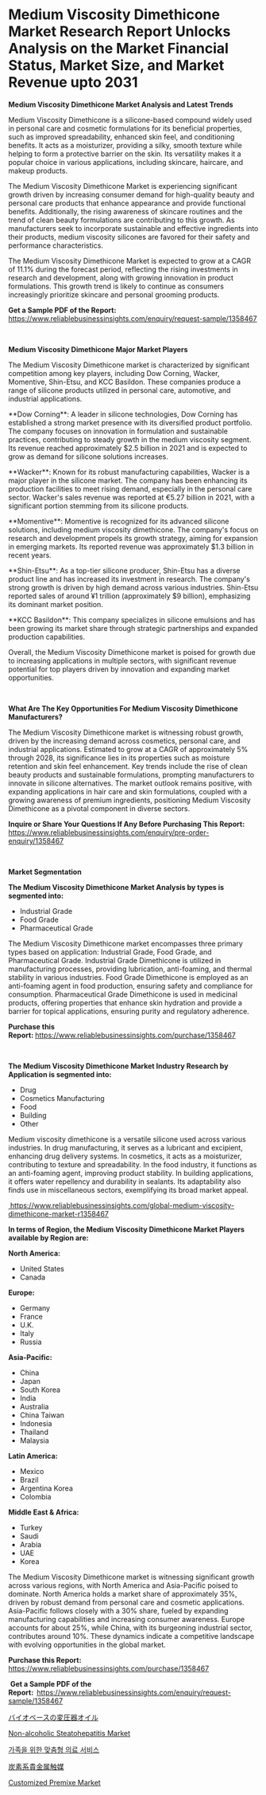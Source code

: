<p><h1>Medium Viscosity Dimethicone Market Research Report Unlocks Analysis on the Market Financial Status, Market Size, and Market Revenue upto 2031</h1></p><p><strong>Medium Viscosity Dimethicone Market Analysis and Latest Trends</strong></p>
<p><p>Medium Viscosity Dimethicone is a silicone-based compound widely used in personal care and cosmetic formulations for its beneficial properties, such as improved spreadability, enhanced skin feel, and conditioning benefits. It acts as a moisturizer, providing a silky, smooth texture while helping to form a protective barrier on the skin. Its versatility makes it a popular choice in various applications, including skincare, haircare, and makeup products.</p><p>The Medium Viscosity Dimethicone Market is experiencing significant growth driven by increasing consumer demand for high-quality beauty and personal care products that enhance appearance and provide functional benefits. Additionally, the rising awareness of skincare routines and the trend of clean beauty formulations are contributing to this growth. As manufacturers seek to incorporate sustainable and effective ingredients into their products, medium viscosity silicones are favored for their safety and performance characteristics.</p><p>The Medium Viscosity Dimethicone Market is expected to grow at a CAGR of 11.1% during the forecast period, reflecting the rising investments in research and development, along with growing innovation in product formulations. This growth trend is likely to continue as consumers increasingly prioritize skincare and personal grooming products.</p></p>
<p><strong>Get a Sample PDF of the Report:&nbsp;</strong> <a href="https://www.reliablebusinessinsights.com/enquiry/request-sample/1358467">https://www.reliablebusinessinsights.com/enquiry/request-sample/1358467</a></p>
<p>&nbsp;</p>
<p><strong>Medium Viscosity Dimethicone Major Market Players</strong></p>
<p><p>The Medium Viscosity Dimethicone market is characterized by significant competition among key players, including Dow Corning, Wacker, Momentive, Shin-Etsu, and KCC Basildon. These companies produce a range of silicone products utilized in personal care, automotive, and industrial applications.</p><p>**Dow Corning**: A leader in silicone technologies, Dow Corning has established a strong market presence with its diversified product portfolio. The company focuses on innovation in formulation and sustainable practices, contributing to steady growth in the medium viscosity segment. Its revenue reached approximately $2.5 billion in 2021 and is expected to grow as demand for silicone solutions increases.</p><p>**Wacker**: Known for its robust manufacturing capabilities, Wacker is a major player in the silicone market. The company has been enhancing its production facilities to meet rising demand, especially in the personal care sector. Wacker's sales revenue was reported at €5.27 billion in 2021, with a significant portion stemming from its silicone products.</p><p>**Momentive**: Momentive is recognized for its advanced silicone solutions, including medium viscosity dimethicone. The company's focus on research and development propels its growth strategy, aiming for expansion in emerging markets. Its reported revenue was approximately $1.3 billion in recent years.</p><p>**Shin-Etsu**: As a top-tier silicone producer, Shin-Etsu has a diverse product line and has increased its investment in research. The company's strong growth is driven by high demand across various industries. Shin-Etsu reported sales of around ¥1 trillion (approximately $9 billion), emphasizing its dominant market position.</p><p>**KCC Basildon**: This company specializes in silicone emulsions and has been growing its market share through strategic partnerships and expanded production capabilities.</p><p>Overall, the Medium Viscosity Dimethicone market is poised for growth due to increasing applications in multiple sectors, with significant revenue potential for top players driven by innovation and expanding market opportunities.</p></p>
<p>&nbsp;</p>
<p><strong>What Are The Key Opportunities For Medium Viscosity Dimethicone Manufacturers?</strong></p>
<p><p>The Medium Viscosity Dimethicone market is witnessing robust growth, driven by the increasing demand across cosmetics, personal care, and industrial applications. Estimated to grow at a CAGR of approximately 5% through 2028, its significance lies in its properties such as moisture retention and skin feel enhancement. Key trends include the rise of clean beauty products and sustainable formulations, prompting manufacturers to innovate in silicone alternatives. The market outlook remains positive, with expanding applications in hair care and skin formulations, coupled with a growing awareness of premium ingredients, positioning Medium Viscosity Dimethicone as a pivotal component in diverse sectors.</p></p>
<p><strong>Inquire or Share Your Questions If Any Before Purchasing This Report:</strong> <a href="https://www.reliablebusinessinsights.com/enquiry/pre-order-enquiry/1358467">https://www.reliablebusinessinsights.com/enquiry/pre-order-enquiry/1358467</a></p>
<p>&nbsp;</p>
<p><strong>Market Segmentation</strong></p>
<p><strong>The Medium Viscosity Dimethicone Market Analysis by types is segmented into:</strong></p>
<p><ul><li>Industrial Grade</li><li>Food Grade</li><li>Pharmaceutical Grade</li></ul></p>
<p><p>The Medium Viscosity Dimethicone market encompasses three primary types based on application: Industrial Grade, Food Grade, and Pharmaceutical Grade. Industrial Grade Dimethicone is utilized in manufacturing processes, providing lubrication, anti-foaming, and thermal stability in various industries. Food Grade Dimethicone is employed as an anti-foaming agent in food production, ensuring safety and compliance for consumption. Pharmaceutical Grade Dimethicone is used in medicinal products, offering properties that enhance skin hydration and provide a barrier for topical applications, ensuring purity and regulatory adherence.</p></p>
<p><strong>Purchase this Report:&nbsp;</strong><a href="https://www.reliablebusinessinsights.com/purchase/1358467">https://www.reliablebusinessinsights.com/purchase/1358467</a></p>
<p>&nbsp;</p>
<p><strong>The Medium Viscosity Dimethicone Market Industry Research by Application is segmented into:</strong></p>
<p><ul><li>Drug</li><li>Cosmetics Manufacturing</li><li>Food</li><li>Building</li><li>Other</li></ul></p>
<p><p>Medium viscosity dimethicone is a versatile silicone used across various industries. In drug manufacturing, it serves as a lubricant and excipient, enhancing drug delivery systems. In cosmetics, it acts as a moisturizer, contributing to texture and spreadability. In the food industry, it functions as an anti-foaming agent, improving product stability. In building applications, it offers water repellency and durability in sealants. Its adaptability also finds use in miscellaneous sectors, exemplifying its broad market appeal.</p></p>
<p><a href="https://www.reliablebusinessinsights.com/global-medium-viscosity-dimethicone-market-r1358467">&nbsp;https://www.reliablebusinessinsights.com/global-medium-viscosity-dimethicone-market-r1358467</a></p>
<p><strong>In terms of Region, the Medium Viscosity Dimethicone Market Players available by Region are:</strong></p>
<p>
    <p> <strong> North America: </strong>
        <ul>
            <li>United States</li>
            <li>Canada</li>
        </ul>
        </p> 
    <p> <strong> Europe: </strong>
        <ul>
            <li>Germany</li>
            <li>France</li>
            <li>U.K.</li>
            <li>Italy</li>
            <li>Russia</li>
        </ul>
        </p> 
    <p> <strong> Asia-Pacific: </strong>
        <ul>
            <li>China</li>
            <li>Japan</li>
            <li>South Korea</li>
            <li>India</li>
            <li>Australia</li>
            <li>China Taiwan</li>
            <li>Indonesia</li>
            <li>Thailand</li>
            <li>Malaysia</li>
        </ul>
        </p> 
    <p> <strong> Latin America: </strong>
        <ul>
            <li>Mexico</li>
            <li>Brazil</li>
            <li>Argentina Korea</li>
            <li>Colombia</li>
        </ul>
        </p> 
    <p> <strong> Middle East & Africa: </strong>
        <ul>
            <li>Turkey</li>
            <li>Saudi</li>
            <li>Arabia</li>
            <li>UAE</li>
            <li>Korea</li>
        </ul>
    </p>
    </p>
<p><p>The Medium Viscosity Dimethicone market is witnessing significant growth across various regions, with North America and Asia-Pacific poised to dominate. North America holds a market share of approximately 35%, driven by robust demand from personal care and cosmetic applications. Asia-Pacific follows closely with a 30% share, fueled by expanding manufacturing capabilities and increasing consumer awareness. Europe accounts for about 25%, while China, with its burgeoning industrial sector, contributes around 10%. These dynamics indicate a competitive landscape with evolving opportunities in the global market.</p></p>
<p><strong>Purchase this Report: </strong><a href="https://www.reliablebusinessinsights.com/purchase/1358467">https://www.reliablebusinessinsights.com/purchase/1358467</a></p>
<p>&nbsp;<strong>Get a Sample PDF of the Report:&nbsp;&nbsp;</strong><a href="https://www.reliablebusinessinsights.com/enquiry/request-sample/1358467">https://www.reliablebusinessinsights.com/enquiry/request-sample/1358467</a></p>
<p><strong></strong></p>
<p><p><a href="https://medium.com/@harperhe4e26/biobased-transformer-oil-market-%E3%81%AF-%E3%82%B3%E3%82%B9%E3%83%88%E7%AE%A1%E7%90%86%E3%81%A8%E5%8A%B9%E7%8E%87%E5%90%91%E4%B8%8A%E3%82%92%E5%84%AA%E5%85%88%E3%81%97%E3%81%BE%E3%81%99-%E3%81%95%E3%82%89%E3%81%AB-%E5%A0%B1%E5%91%8A%E6%9B%B8%E3%81%AF%E5%B8%82%E5%A0%B4%E3%81%AE%E9%9C%80%E8%A6%81%E9%9D%A2%E3%81%A8%E4%BE%9B%E7%B5%A6%E9%9D%A2%E3%81%AE%E4%B8%A1%E6%96%B9%E3%82%92%E3%82%AB%E3%83%90%E3%83%BC%E3%81%97%E3%81%A6%E3%81%84%E3%81%BE%E3%81%99-biobased-d0a906f4cf8e">バイオベースの変圧器オイル</a></p><p><a href="https://github.com/JakirUddin651/Market-Research-Report-List-1/blob/main/non-alcoholic-steatohepatitis-market.md">Non-alcoholic Steatohepatitis Market</a></p><p><a href="https://medium.com/@sskccayi85/personalized-medical-service-for-families-market-%EC%9D%98-%EA%B8%80%EB%A1%9C%EB%B2%8C-%EC%8B%9C%EC%9E%A5-%EA%B0%9C%EC%9A%94%EB%8A%94-%EC%A0%84-%EC%84%B8%EA%B3%84-%EB%B0%8F-%EC%A3%BC%EC%9A%94-%EC%8B%9C%EC%9E%A5%EC%9D%98-%EC%82%B0%EC%97%85%EC%97%90-%EC%98%81%ED%96%A5%EC%9D%84-%EB%AF%B8%EC%B9%98%EB%8A%94-%EC%A3%BC%EC%9A%94-%ED%8A%B8%EB%A0%8C%EB%93%9C%EC%97%90-fd559a2b7452">가족을 위한 맞춤형 의료 서비스</a></p><p><a href="https://medium.com/@harperhe4e26/carbon-based-precious-metal-catalysts-market-%E3%81%AF-%E3%82%B3%E3%82%B9%E3%83%88%E7%AE%A1%E7%90%86%E3%81%A8%E5%8A%B9%E7%8E%87%E5%90%91%E4%B8%8A%E3%82%92%E5%84%AA%E5%85%88%E3%81%97%E3%81%BE%E3%81%99-%E3%81%95%E3%82%89%E3%81%AB-%E5%A0%B1%E5%91%8A%E6%9B%B8%E3%81%AF%E5%B8%82%E5%A0%B4%E3%81%AE%E9%9C%80%E8%A6%81%E9%9D%A2%E3%81%A8%E4%BE%9B%E7%B5%A6%E9%9D%A2%E3%81%AE%E4%B8%A1%E6%96%B9%E3%82%92%E3%82%AB%E3%83%90%E3%83%BC%E3%81%97%E3%81%A6%E3%81%84%E3%81%BE%E3%81%99-740f63caf435">炭素系貴金属触媒</a></p><p><a href="https://github.com/BesaLoshi2000/Market-Research-Report-List-1/blob/main/customized-premixe-market.md">Customized Premixe Market</a></p></p>